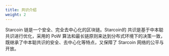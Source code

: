 ```yaml
---
title: 共识介绍
weight: 2
---
```


Starcoin 链是一个安全、完全去中心化的区块链。Starcoin的 共识是基于中本聪共识进行优化，采用的 PoW 算法和最长链原则来达到分布式环境下的决策一致，既继承了中本聪共识的安全、去中心化等特点，又保障了 Starcoin 网络的公平与开放。
